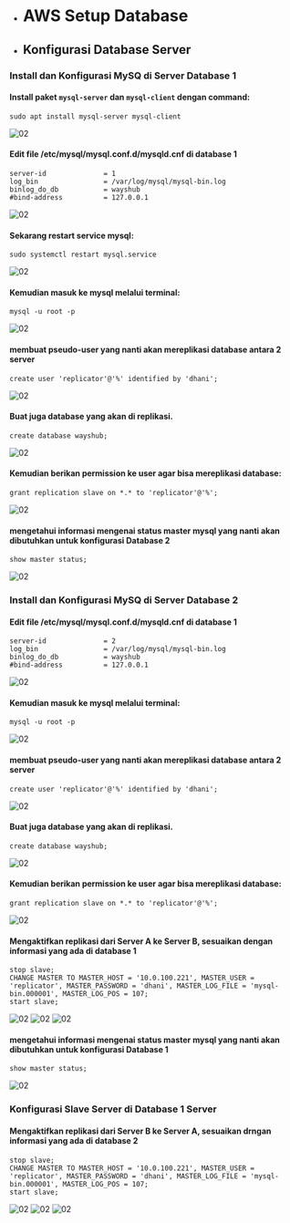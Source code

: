 * # AWS Setup Database

* ## Konfigurasi Database Server
### Install dan Konfigurasi MySQ di Server Database 1

#### Install paket `mysql-server` dan `mysql-client` dengan command:
```
sudo apt install mysql-server mysql-client
```
![02](assets/Selection_657.png)

####  Edit file /etc/mysql/mysql.conf.d/mysqld.cnf di database 1
```
server-id              = 1
log_bin                = /var/log/mysql/mysql-bin.log
binlog_do_db           = wayshub
#bind-address          = 127.0.0.1
```
![02](assets/Selection_658.png)

####  Sekarang restart service mysql:
```
sudo systemctl restart mysql.service
```
![02](assets/Selection_659.png)

####  Kemudian masuk ke mysql melalui terminal:
```
mysql -u root -p
```
![02](assets/Selection_660.png)

#### membuat pseudo-user yang nanti akan mereplikasi database antara 2 server
```
create user 'replicator'@'%' identified by 'dhani';
```
![02](assets/Selection_661.png)

####  Buat juga database yang akan di replikasi.
```
create database wayshub;
```
![02](assets/Selection_662.png)

####  Kemudian berikan permission ke user agar bisa mereplikasi database:
```
grant replication slave on *.* to 'replicator'@'%';
```
![02](assets/Selection_663.png)

####  mengetahui informasi mengenai status master mysql yang nanti akan dibutuhkan untuk konfigurasi Database 2
```
show master status;
```
![02](assets/Selection_664.png)

### Install dan Konfigurasi MySQ di Server Database 2

####  Edit file /etc/mysql/mysql.conf.d/mysqld.cnf di database 1
```
server-id              = 2
log_bin                = /var/log/mysql/mysql-bin.log
binlog_do_db           = wayshub
#bind-address          = 127.0.0.1
```
![02](assets/Selection_665.png)


####  Kemudian masuk ke mysql melalui terminal:
```
mysql -u root -p
```
![02](assets/Selection_666.png)

#### membuat pseudo-user yang nanti akan mereplikasi database antara 2 server
```
create user 'replicator'@'%' identified by 'dhani';
```
![02](assets/Selection_667.png)

####  Buat juga database yang akan di replikasi.
```
create database wayshub;
```
![02](assets/Selection_668.png)

####  Kemudian berikan permission ke user agar bisa mereplikasi database:
```
grant replication slave on *.* to 'replicator'@'%';
```
![02](assets/Selection_669.png)

####  Mengaktifkan replikasi dari Server A ke Server B, sesuaikan dengan informasi yang ada di database 1
```
stop slave; 
CHANGE MASTER TO MASTER_HOST = '10.0.100.221', MASTER_USER = 'replicator', MASTER_PASSWORD = 'dhani', MASTER_LOG_FILE = 'mysql-bin.000001', MASTER_LOG_POS = 107; 
start slave; 
```
![02](assets/Selection_671.png)
![02](assets/Selection_672.png)
![02](assets/Selection_673.png)

####  mengetahui informasi mengenai status master mysql yang nanti akan dibutuhkan untuk konfigurasi Database 1
```
show master status;
```
![02](assets/Selection_674.png)

### Konfigurasi Slave Server di Database 1 Server

####  Mengaktifkan replikasi dari Server B ke Server A, sesuaikan drngan informasi yang ada di database 2
```
stop slave; 
CHANGE MASTER TO MASTER_HOST = '10.0.100.221', MASTER_USER = 'replicator', MASTER_PASSWORD = 'dhani', MASTER_LOG_FILE = 'mysql-bin.000001', MASTER_LOG_POS = 107; 
start slave; 
```
![02](assets/Selection_676.png)
![02](assets/Selection_677.png)
![02](assets/Selection_678.png)

 
